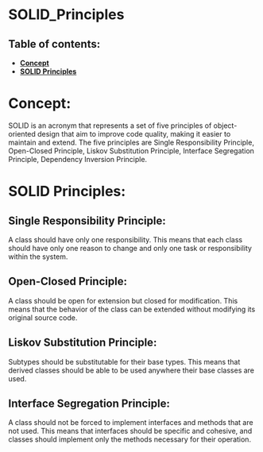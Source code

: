 # SOLID_Principles

Table of contents: 
----------------------
- [**Concept**](https://github.com/sarawalid99/SOLID_Principles#concept)
- [**SOLID Principles**](https://github.com/sarawalid99/SOLID_Principles#solid-principles)

# Concept: 
SOLID is an acronym that represents a set of five principles of object-oriented design that aim to improve code quality, making it easier to maintain and extend. The five principles are Single Responsibility Principle, Open-Closed Principle, Liskov Substitution Principle, Interface Segregation Principle, Dependency Inversion Principle. 

# SOLID Principles: 

Single Responsibility Principle: 
----------------------
A class should have only one responsibility. This means that each class should have only one reason to change and only one task or responsibility within the system.

Open-Closed Principle: 
----------------------
A class should be open for extension but closed for modification. This means that the behavior of the class can be extended without modifying its original source code.

Liskov Substitution Principle: 
----------------------
Subtypes should be substitutable for their base types. This means that derived classes should be able to be used anywhere their base classes are used.

Interface Segregation Principle: 
----------------------
A class should not be forced to implement interfaces and methods that are not used. This means that interfaces should be specific and cohesive, and classes should implement only the methods necessary for their operation.
